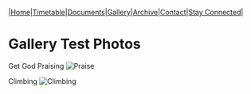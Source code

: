 |[Home](https://dallam1.github.io/)|[Timetable](https://dallam1.github.io/timetable)|[Documents](https://dallam1.github.io/documents)|[Gallery](https://dallam1.github.io/gallery)|[Archive](https://dallam1.github.io/archive)|[Contact](https://dallam1.github.io/contact)|[Stay Connected](https://dallam1.github.io/stayconnected)|

# Gallery Test Photos

Get God Praising
![Praise](https://previews.dropbox.com/p/thumb/AA0Pu8syTuWDJzPeffBGDTzJjWeVfQ3kneL_8EnMwwwSPXTo7C0Ty_bpIXn19e_oogGbphwXTCrFA_xxNlEaK3peZ4F6diALAsvD9UTxZqEdahXp2AxCpXkKU_1rj9nZit8EHrK3OjEo8Hq7fZFT3E8JpDYWTMcVLLfmbqXNtz_opY7CrvB6y7HeEk-diXAojx4A_U-SoJ6qB3w6nc_ISrZ9TC98pO9Nr71WAF5pAU8QfQmjb1XP9BaYJXmRCuETqEfM93rFVJNXgS0yLm959fIpWPlNpMO6_nj31y3tnfYEYPhDHuUhmD4rQJkmU4zR6rUmVOzlTDOqrLN3yd6ad5nT91L27IEMqLrVPVb7s45kDuqAabjAtlYDtrBVK2owuzLTb0EcoUqrpQhoyQ93YhQzj9Kqdc7Qk-ncL3bO0Zx0tA/p.jpeg?fv_content=true&size_mode=5)

Climbing
![Climbing](https://previews.dropbox.com/p/thumb/AA2N9slbvVze-E40ovCdkUzcpVrsu4PyJYOLLlgG3lkjYdhxonscrhGPUPtdbYw2Ne7ouRHAkcxfdsACcES71fGStYxfwFoxxZC4GZXLwIjkSQx6z44CLvhJfqSxiqSH0S3Nw3ncH1oTR_5rjfvc98s2lNmn29z1I3PefBlpMRf5SbitOLOjNfr4uTYs5S6eqW19Cpr74dr-gXl09ORddHWCsrwr8lKYOq-qy_tsAXfTas_diZPmatXt1cLDwc1rKM9fpz8lNgrN9_FV4TmJiUidmAYn63xFBdspZTfSWTDlM-ka25P80qgHISTgnAtAMZC2EdE9zrDb22gewU30uFMD6m4ri_IHZ8qZsMee_0yFmg/p.jpeg?fv_content=true&size_mode=5)
